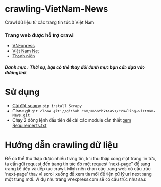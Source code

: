# crawling-VietNam-News
Crawl dữ liệu từ các trang tin tức ở Việt Nam

### Trang web được hỗ trợ crawl
- [VNExpress](http://vnexpress.net/)
- [Việt Nam Net](http://vietnamnet.vn/)
- [Thanh niên](http://thanhnien.vn/)
##### Danh mục : Thời sự, bạn có thể thay đổi danh mục bạn cần dựa vào đường link

# Sử dụng
   - [Cài đặt scarpy](https://docs.scrapy.org/en/latest/intro/install.html)  `pip install Scrapy`
   - Clone git `git clone git://github.com/smoothkt4951/crawling-VietNam-News.git`  
   - Chạy 2 dòng lệnh đầu tiên để cài các module cần thiết [xem Requirements.txt](Requirements.txt)

# Hướng dẫn crawling dữ liệu
Để có thể thu thập được nhiều trang tin, khi thu thập xong một trang tin tức, ta cần gửi request đến trang tin tức đó một request “next-page” để sang trang kế tiếp và tiếp tục crawl. Mình nên chọn các trang web có cấu trúc ‘next-page’ thay vì scroll xuống để xem tin mới để tiện xử lý url next sang một trang mới. Ví dụ như trang vnexpress.com sẽ có cấu trúc như sau:

 
  
         
 
                  
                  


